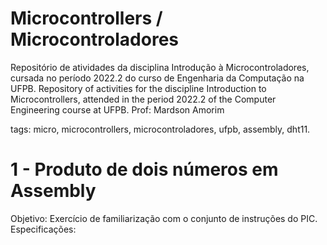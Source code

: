 # Microcontrollers / Microcontroladores
Repositório de atividades da disciplina Introdução à Microcontroladores, cursada no período 2022.2 do curso de Engenharia da Computação na UFPB. 
Repository of activities for the discipline Introduction to Microcontrollers, attended in the period 2022.2 of the Computer Engineering course at UFPB.
Prof: Mardson Amorim 

tags: micro, microcontrollers, microcontroladores, ufpb, assembly, dht11.

# 1 - Produto de dois números em Assembly
Objetivo: Exercício de familiarização com o conjunto de instruções do PIC. 
Especificações: 
